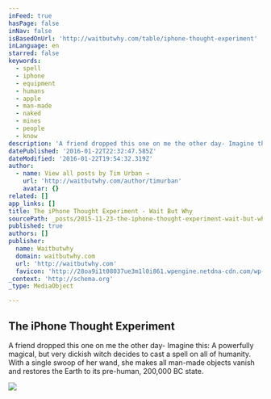 ```yaml
---
inFeed: true
hasPage: false
inNav: false
isBasedOnUrl: 'http://waitbutwhy.com/table/iphone-thought-experiment'
inLanguage: en
starred: false
keywords:
  - spell
  - iphone
  - equipment
  - humans
  - apple
  - man-made
  - naked
  - mines
  - people
  - know
description: 'A friend dropped this one on me the other day- Imagine this: A powerfully magical, but very dickish witch decides to cast a spell on all of humanity. With a single swoop of her wand, she makes all man-made objects vanish and restores the Earth to its pre-human, 200,000 BC state.'
datePublished: '2016-01-22T22:32:47.585Z'
dateModified: '2016-01-22T19:54:32.319Z'
author:
  - name: View all posts by Tim Urban →
    url: 'http://waitbutwhy.com/author/timurban'
    avatar: {}
related: []
app_links: []
title: The iPhone Thought Experiment - Wait But Why
sourcePath: _posts/2015-11-23-the-iphone-thought-experiment-wait-but-why.md
published: true
authors: []
publisher:
  name: Waitbutwhy
  domain: waitbutwhy.com
  url: 'http://waitbutwhy.com'
  favicon: 'http://28oa9i1t08037ue3m1l0i861.wpengine.netdna-cdn.com/wp-content/themes/waitbutwhy/images/favicon.ico'
_context: 'http://schema.org'
_type: MediaObject

---
```

<article style=""><h1>The iPhone Thought Experiment</h1><p>A friend dropped this one on me the other day- Imagine this: A powerfully magical, but very dickish witch decides to cast a spell on all of humanity. With a single swoop of her wand, she makes all man-made objects vanish and restores the Earth to its pre-human, 200,000 BC state.</p><img src="https://s3-us-west-2.amazonaws.com/the-grid-img/p/db6fb0146700b3c124958e5c54c4c577dbc86a2b.png" /></article>